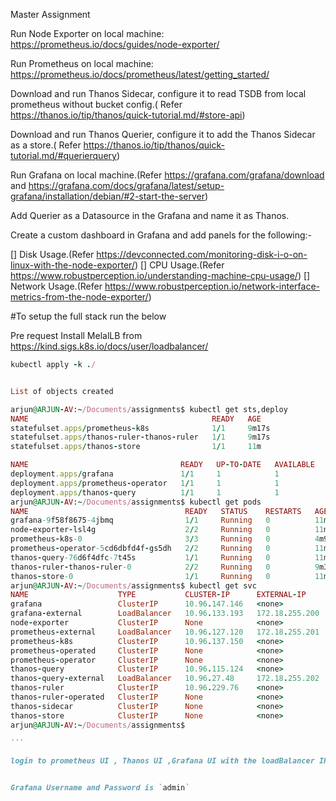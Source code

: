 Master Assignment 
 
 Run Node Exporter on local machine: https://prometheus.io/docs/guides/node-exporter/
 
 Run Prometheus on local machine: https://prometheus.io/docs/prometheus/latest/getting_started/
 
 Download and run Thanos Sidecar, configure it to read TSDB from local prometheus without bucket config.( Refer https://thanos.io/tip/thanos/quick-tutorial.md/#store-api)
 
  Download and run Thanos Querier, configure it to add the Thanos Sidecar as a store.( Refer https://thanos.io/tip/thanos/quick-tutorial.md/#querierquery)

  Run Grafana on local machine.(Refer https://grafana.com/grafana/download and https://grafana.com/docs/grafana/latest/setup-grafana/installation/debian/#2-start-the-server)
 
 Add Querier as a Datasource in the Grafana and name it as Thanos.
 
 Create a custom dashboard in Grafana and add panels for the following:-
 
[] Disk Usage.(Refer https://devconnected.com/monitoring-disk-i-o-on-linux-with-the-node-exporter/)
[] CPU Usage.(Refer https://www.robustperception.io/understanding-machine-cpu-usage/)
[] Network Usage.(Refer https://www.robustperception.io/network-interface-metrics-from-the-node-exporter/)


#To setup the full stack run the below 


Pre request Install MelalLB from https://kind.sigs.k8s.io/docs/user/loadbalancer/

```ruby
kubectl apply -k ./ 
````

````ruby

List of objects created

arjun@ARJUN-AV:~/Documents/assignments$ kubectl get sts,deploy
NAME                                         READY   AGE
statefulset.apps/prometheus-k8s              1/1     9m17s
statefulset.apps/thanos-ruler-thanos-ruler   1/1     9m17s
statefulset.apps/thanos-store                1/1     11m

NAME                                  READY   UP-TO-DATE   AVAILABLE   AGE
deployment.apps/grafana               1/1     1            1           11m
deployment.apps/prometheus-operator   1/1     1            1           11m
deployment.apps/thanos-query          1/1     1            1           11m
arjun@ARJUN-AV:~/Documents/assignments$ kubectl get pods
NAME                                   READY   STATUS    RESTARTS   AGE
grafana-9f58f8675-4jbmq                1/1     Running   0          11m
node-exporter-lsl4g                    2/2     Running   0          11m
prometheus-k8s-0                       3/3     Running   0          4m9s
prometheus-operator-5cd6dbfd4f-gs5dh   2/2     Running   0          11m
thanos-query-76d6f4dfc-7t45s           1/1     Running   0          11m
thanos-ruler-thanos-ruler-0            2/2     Running   0          9m36s
thanos-store-0                         1/1     Running   0          11m
arjun@ARJUN-AV:~/Documents/assignments$ kubectl get svc 
NAME                    TYPE           CLUSTER-IP      EXTERNAL-IP      PORT(S)               AGE
grafana                 ClusterIP      10.96.147.146   <none>           3000/TCP              11m
grafana-external        LoadBalancer   10.96.133.193   172.18.255.200   3000:30639/TCP        11m
node-exporter           ClusterIP      None            <none>           9100/TCP              11m
prometheus-external     LoadBalancer   10.96.127.120   172.18.255.201   9090:30158/TCP        11m
prometheus-k8s          ClusterIP      10.96.137.150   <none>           9090/TCP,8080/TCP     11m
prometheus-operated     ClusterIP      None            <none>           9090/TCP,10901/TCP    9m43s
prometheus-operator     ClusterIP      None            <none>           8443/TCP              11m
thanos-query            ClusterIP      10.96.115.124   <none>           10902/TCP             11m
thanos-query-external   LoadBalancer   10.96.27.48     172.18.255.202   10902:32503/TCP       11m
thanos-ruler            ClusterIP      10.96.229.76    <none>           10901/TCP,10902/TCP   11m
thanos-ruler-operated   ClusterIP      None            <none>           10902/TCP,10901/TCP   9m43s
thanos-sidecar          ClusterIP      None            <none>           10901/TCP             11m
thanos-store            ClusterIP      None            <none>           10901/TCP,10902/TCP   11m
arjun@ARJUN-AV:~/Documents/assignments$ 

```

login to prometheus UI , Thanos UI ,Grafana UI with the loadBalancer IP Address 


Grafana Username and Password is `admin`



